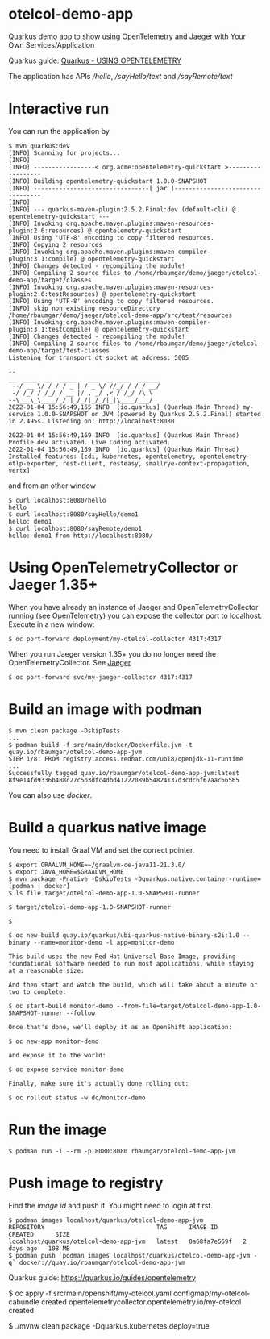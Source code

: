 # otelcol-demo-app

Quarkus demo app to show using OpenTelemetry and Jaeger with Your Own Services/Application

Quarkus guide: [Quarkus - USING OPENTELEMETRY](https://quarkus.io/guides/opentelemetry)

The application has APIs */hello*, */sayHello/text* and */sayRemote/text*

# Interactive run

You can run the application by

```shell
$ mvn quarkus:dev
[INFO] Scanning for projects...
[INFO] 
[INFO] -----------------< org.acme:opentelemetry-quickstart >------------------
[INFO] Building opentelemetry-quickstart 1.0.0-SNAPSHOT
[INFO] --------------------------------[ jar ]---------------------------------
[INFO] 
[INFO] --- quarkus-maven-plugin:2.5.2.Final:dev (default-cli) @ opentelemetry-quickstart ---
[INFO] Invoking org.apache.maven.plugins:maven-resources-plugin:2.6:resources) @ opentelemetry-quickstart
[INFO] Using 'UTF-8' encoding to copy filtered resources.
[INFO] Copying 2 resources
[INFO] Invoking org.apache.maven.plugins:maven-compiler-plugin:3.1:compile) @ opentelemetry-quickstart
[INFO] Changes detected - recompiling the module!
[INFO] Compiling 2 source files to /home/rbaumgar/demo/jaeger/otelcol-demo-app/target/classes
[INFO] Invoking org.apache.maven.plugins:maven-resources-plugin:2.6:testResources) @ opentelemetry-quickstart
[INFO] Using 'UTF-8' encoding to copy filtered resources.
[INFO] skip non existing resourceDirectory /home/rbaumgar/demo/jaeger/otelcol-demo-app/src/test/resources
[INFO] Invoking org.apache.maven.plugins:maven-compiler-plugin:3.1:testCompile) @ opentelemetry-quickstart
[INFO] Changes detected - recompiling the module!
[INFO] Compiling 2 source files to /home/rbaumgar/demo/jaeger/otelcol-demo-app/target/test-classes
Listening for transport dt_socket at address: 5005

--
__  ____  __  _____   ___  __ ____  ______ 
 --/ __ \/ / / / _ | / _ \/ //_/ / / / __/ 
 -/ /_/ / /_/ / __ |/ , _/ ,< / /_/ /\ \   
--\___\_\____/_/ |_/_/|_/_/|_|\____/___/   
2022-01-04 15:56:49,165 INFO  [io.quarkus] (Quarkus Main Thread) my-service 1.0.0-SNAPSHOT on JVM (powered by Quarkus 2.5.2.Final) started in 2.495s. Listening on: http://localhost:8080

2022-01-04 15:56:49,169 INFO  [io.quarkus] (Quarkus Main Thread) Profile dev activated. Live Coding activated.
2022-01-04 15:56:49,169 INFO  [io.quarkus] (Quarkus Main Thread) Installed features: [cdi, kubernetes, opentelemetry, opentelemetry-otlp-exporter, rest-client, resteasy, smallrye-context-propagation, vertx]
```

and from an other window

```shell
$ curl localhost:8080/hello
hello
$ curl localhost:8080/sayHello/demo1
hello: demo1
$ curl localhost:8080/sayRemote/demo1
hello: demo1 from http://localhost:8080/
```

# Using OpenTelemetryCollector or Jaeger 1.35+

When you have already an instance of Jaeger and OpenTelemetryCollector running (see [OpenTelemetry](OpenTelemetry.md)) you can expose the collector port to localhost.
Execute in a new window:

```shell
$ oc port-forward deployment/my-otelcol-collector 4317:4317
```

When you run Jaeger version 1.35+ you do no longer need the OpenTelemetryCollector. See [Jaeger](https://medium.com/jaegertracing/introducing-native-support-for-opentelemetry-in-jaeger-eb661be8183c)

```shell
$ oc port-forward svc/my-jaeger-collector 4317:4317
```

# Build an image with podman

```shell
$ mvn clean package -DskipTests
...
$ podman build -f src/main/docker/Dockerfile.jvm -t quay.io/rbaumgar/otelcol-demo-app-jvm .
STEP 1/8: FROM registry.access.redhat.com/ubi8/openjdk-11-runtime
...
Successfully tagged quay.io/rbaumgar/otelcol-demo-app-jvm:latest
8f9e14fd9336b488c27c5b3dfc4dbd41222089b54824137d3cdc6f67aac66565
```

You can also use *docker*.

# Build a quarkus native image

You need to install Graal VM and set the correct pointer.

```shell
$ export GRAALVM_HOME=~/graalvm-ce-java11-21.3.0/
$ export JAVA_HOME=$GRAALVM_HOME
$ mvn package -Pnative -DskipTests -Dquarkus.native.container-runtime=[podman | docker]
$ ls file target/otelcol-demo-app-1.0-SNAPSHOT-runner

$ target/otelcol-demo-app-1.0-SNAPSHOT-runner

$ 

```

```
$ oc new-build quay.io/quarkus/ubi-quarkus-native-binary-s2i:1.0 --binary --name=monitor-demo -l app=monitor-demo

This build uses the new Red Hat Universal Base Image, providing foundational software needed to run most applications, while staying at a reasonable size.

And then start and watch the build, which will take about a minute or two to complete:

$ oc start-build monitor-demo --from-file=target/otelcol-demo-app-1.0-SNAPSHOT-runner --follow

Once that's done, we'll deploy it as an OpenShift application:

$ oc new-app monitor-demo

and expose it to the world:

$ oc expose service monitor-demo

Finally, make sure it's actually done rolling out:

$ oc rollout status -w dc/monitor-demo
```

# Run the image

```shell
$ podman run -i --rm -p 8080:8080 rbaumgar/otelcol-demo-app-jvm
```

# Push image to registry

Find the *image id* and push it. You might need to login at first.

```shell
$ podman images localhost/quarkus/otelcol-demo-app-jvm
REPOSITORY                               TAG      IMAGE ID       CREATED      SIZE
localhost/quarkus/otelcol-demo-app-jvm   latest   0a68fa7e569f   2 days ago   108 MB
$ podman push `podman images localhost/quarkus/otelcol-demo-app-jvm -q` docker://quay.io/rbaumgar/otelcol-demo-app-jvm
```



Quarkus guide: https://quarkus.io/guides/opentelemetry


$ oc apply -f src/main/openshift/my-otelcol.yaml 
configmap/my-otelcol-cabundle created
opentelemetrycollector.opentelemetry.io/my-otelcol created

$ ./mvnw clean package -Dquarkus.kubernetes.deploy=true
